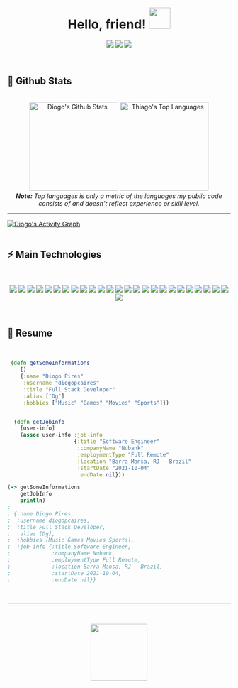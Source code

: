 <h1 align="center">
  Hello, friend!
  <a href="#"><img src="https://media.giphy.com/media/CXzRJA18RJAtmpPNBC/giphy.gif" width="48"></a>
</h1>

<p align="center">   
  <a href="mailto:diogo.pcaires@gmail.com" target="_blank"><img src="https://img.shields.io/badge/-Email-0D1117?style=for-the-badge&logo=gmail&logoColor=9b34eb"></a>
  <a href="https://www.linkedin.com/in/diogo-pires-7122a079" target="_blank"><img src="https://img.shields.io/badge/-LinkedIn-0D1117?style=for-the-badge&logo=linkedin&logoColor=9b34eb"></a> 
  <a href="https://www.instagram.com/diogopiress_" target="_blank"><img src="https://img.shields.io/badge/-Instagram-0D1117?style=for-the-badge&logo=instagram&logoColor=9b34eb"></a>
</p>


<br/>


<h2>📃 Github Stats</h2>

<br/>

<diV>

  <div align="center">
    <a href="#"><img alt="Diogo's Github Stats" src="https://github-readme-stats.vercel.app/api?username=diogopcaires&show_icons=true&include_all_commits=true&count_private=true&theme=react&hide_border=true&bg_color=0D1117&title_color=9b34eb&icon_color=9b34eb" height="200"/></a>
    <a href="#"><img alt="Thiago's Top Languages" src="https://github-readme-stats.vercel.app/api/top-langs/?username=diogopcaires&langs_count=10&layout=compact&theme=react&hide_border=true&bg_color=0D1117&title_color=9b34eb&icon_color=9b34eb" height="200"/></a>
    <br/>
    <i><b>Note:</b> Top languages is only a metric of the languages my public code consists of and doesn't reflect experience or skill level.</i>
  </div>

  <hr/>

  <div>
    <a href="#"><img alt="Diogo's Activity Graph" src="https://activity-graph.herokuapp.com/graph?username=diogopcaires&custom_title=Diogo%20Pires's%20Contribution%20Graph&bg_color=0D1117&color=9b34eb&line=FFFFFF&point=9b34eb&hide_border=true" /></a>
  <div> 
</div>

<br/>

<h2>⚡ Main Technologies</h2>

<br/>

<p align="center">
  <a href="#"><img src="https://img.shields.io/badge/-JavaScript-0D1117?style=flat-square&logo=javascript&logoColor=9b34eb"></a>
  <a href="#"><img src="https://img.shields.io/badge/-TypeScript-0D1117?style=flat-square&logo=typescript&logoColor=9b34eb"></a>
  <a href="#"><img src="https://img.shields.io/badge/-HTML5-0D1117?style=flat-square&logo=html5&logoColor=9b34eb"></a>
  <a href="#"><img src="https://img.shields.io/badge/-CSS3-0D1117?style=flat-square&logo=css3&logoColor=9b34eb"></a>
  <a href="#"><img src="https://img.shields.io/badge/-React-0D1117?style=flat-square&logo=react&logoColor=9b34eb"></a>
  <a href="#"><img src="https://img.shields.io/badge/-Angular-0D1117?style=flat-square&logo=angular&logoColor=9b34eb"></a>
  <a href="#"><img src="https://img.shields.io/badge/-Nodejs-0D1117?style=flat-square&logo=Node.js&logoColor=9b34eb"></a>
  <a href="#"><img src="https://img.shields.io/badge/-Python-0D1117?style=flat-square&logo=Python&logoColor=9b34eb"></a>
  <a href="#"><img src="https://img.shields.io/badge/Bash%20-%230D1117.svg?style=flat-square&logo=gnu-bash&logoColor=9b34eb"></a>
  <a href="#"><img src="https://img.shields.io/badge/-Git-0D1117?style=flat-square&logo=git&logoColor=9b34eb"></a>
  <a href="#"><img src="https://img.shields.io/badge/Markdown-%230D1117.svg?style=flat-square&logo=markdown&logoColor=9b34eb"></a>
  <a href="#"><img src="https://img.shields.io/badge/-MongoDB-0D1117?style=flat-square&logo=mongodb&logoColor=9b34eb"></a>
  <a href="#"><img src="https://img.shields.io/badge/-Redis-0D1117?style=flat-square&logo=Redis&logoColor=9b34eb"></a>
  <a href="#"><img src="https://img.shields.io/badge/-PostgreSQL-0D1117?style=flat-square&logo=postgresql&logoColor=9b34eb"></a>
  <a href="#"><img src="https://img.shields.io/badge/-MySQL-0D1117?style=flat-square&logo=mysql&logoColor=9b34eb"></a>
  <a href="#"><img src="https://img.shields.io/badge/SQL%20-%230D1117.svg?style=flat-square&logo=amazon-dynamodb&logoColor=9b34eb"></a>
  <a href="#"><img src="https://img.shields.io/badge/-Docker-0D1117?style=flat-square&logo=docker&logoColor=9b34eb"></a>
  <a href="#"><img src="https://img.shields.io/badge/GitHub%20Pages-%230D1117.svg?style=flat-square&logo=github&logoColor=9b34eb"></a>
  <a href="#"><img src="https://img.shields.io/badge/-Digital%20Ocean-0D1117?style=flat-square&logo=digitalocean&logoColor=9b34eb"></a>
  <a href="#"><img src="https://img.shields.io/badge/-Heroku-0D1117?style=flat-square&logo=heroku&logoColor=9b34eb"></a>
  <a href="#"><img src="https://img.shields.io/badge/Vercel%20-%230D1117.svg?style=flat-square&logo=vercel&logoColor=9b34eb"></a>
  <a href="#"><img src="https://img.shields.io/badge/Amazon%20AWS-0D1117?style=flat-square&logo=amazon-aws&logoColor=9b34eb"></a>
  <a href="#"><img src="https://img.shields.io/badge/Microsoft%20Azure-0D1117?style=flat-square&logo=microsoft-azure&logoColor=9b34eb"></a>
  <a href="#"><img src="https://img.shields.io/badge/-GitHub-0D1117?style=flat-square&logo=github&logoColor=9b34eb"></a>
  <a href="#"><img src="https://img.shields.io/badge/-Arduino-0D1117?style=flat-square&logo=Arduino&logoColor=9b34eb"></a>
  <a href="#"><img src="https://img.shields.io/badge/-Raspberry%20Pi-0D1117?style=flat-square&logo=Raspberry-Pi&logoColor=9b34eb"></a>
</p>

<br/>

<h2>📜 Resume</h2>

<br/>

```clojure
 (defn getSomeInformations
    []
    {:name "Diogo Pires"
     :username "diogopcaires"
     :title "Full Stack Developer"
     :alias ["Dg"]
     :hobbies ["Music" "Games" "Movies" "Sports"]})


  (defn getJobInfo
    [user-info]
    (assoc user-info :job-info
                     {:title "Software Engineer"
                      :companyName "Nubank"
                      :employmentType "Full Remote"
                      :location "Barra Mansa, RJ - Brazil"
                      :startDate "2021-10-04"
                      :endDate nil}))

(-> getSomeInformations
    getJobInfo
    println)
;
; {:name Diogo Pires,
;  :username diogopcaires,
;  :title Full Stack Developer,
;  :alias [Dg],
;  :hobbies [Music Games Movies Sports], 
;  :job-info {:title Software Engineer, 
;             :companyName Nubank, 
;             :employmentType Full Remote, 
;             :location Barra Mansa, RJ - Brazil, 
;             :startDate 2021-10-04, 
;             :endDate nil}}
```

<br/>

<hr/>

<br/>

<p align="center">
  <a href="#"><img src="https://media.giphy.com/media/vmGjjH1XOjViEfbBfZ/giphy.gif" width="128"></a>
</p>

